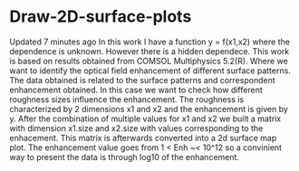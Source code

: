 # Draw-2D-surface-plots
  Updated 7 minutes ago In this work I have a function y = f(x1,x2) where the dependence is unknown. However there is a hidden dependece. This work is based on results obtained from COMSOL Multiphysics 5.2(R). Where we want to identify the optical field enhancement of different surface patterns. The data obtained is related to the surface patterns and correspondent enhancement obtained. In this case we want to check how different roughness sizes influence the enhancement. The roughness is characterized by 2 dimensions x1 and x2 and the enhancement is given by y. After the combination of multiple values for x1 and x2 we built a matrix with dimension x1.size and x2.size with values corresponding to the enhacement. This matrix is afterwards converted into a 2d surface map plot. The enhancement value goes from 1 &lt; Enh ~&lt; 10^12 so a convinient way to present the data is through log10 of the enhancement.

